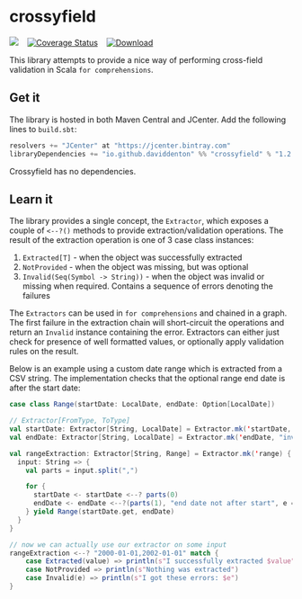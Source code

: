 # crossyfield

<a href="https://travis-ci.org/daviddenton/crossyfield"><img src="https://travis-ci.org/daviddenton/crossyfield.svg?branch=master"/></a>&nbsp;&nbsp;&nbsp;
<a href='https://coveralls.io/github/daviddenton/crossyfield?branch=master'><img src='https://coveralls.io/repos/github/daviddenton/crossyfield/badge.svg?branch=master' alt='Coverage Status' /></a>&nbsp;&nbsp;&nbsp;
<a href='https://bintray.com/daviddenton/maven/crossyfield/_latestVersion'><img src='https://api.bintray.com/packages/daviddenton/maven/crossyfield/images/download.svg' alt='Download' /></a>

This library attempts to provide a nice way of performing cross-field validation in Scala `for comprehensions`.

## Get it
The library is hosted in both Maven Central and JCenter. Add the following lines to ```build.sbt```:

```scala
resolvers += "JCenter" at "https://jcenter.bintray.com"
libraryDependencies += "io.github.daviddenton" %% "crossyfield" % "1.2.0"
```

Crossyfield has no dependencies.

## Learn it
The library provides a single concept, the `Extractor`, which exposes a couple of `<--?()` methods to provide extraction/validation operations. The result of 
the extraction operation is one of 3 case class instances:

1. `Extracted[T]` - when the object was successfully extracted
2. `NotProvided` - when the object was missing, but was optional
3. `Invalid(Seq(Symbol -> String))` - when the object was invalid or missing when required. Contains a sequence of errors denoting the failures

The `Extractors` can be used in `for comprehensions` and chained in a graph. The first failure in the extraction chain will short-circuit the operations 
and return an `Invalid` instance containing the error. Extractors can either just check for presence of well formatted values, or optionally apply validation rules on the result.

Below is an example using a custom date range which is extracted from a CSV string. The implementation checks that the optional range end date is after the start date:

```scala
case class Range(startDate: LocalDate, endDate: Option[LocalDate])

// Extractor[FromType, ToType]
val startDate: Extractor[String, LocalDate] = Extractor.mk('startDate, "invalid start date", (s: String) => LocalDate.parse(s))
val endDate: Extractor[String, LocalDate] = Extractor.mk('endDate, "invalid end date", (s: String) => LocalDate.parse(s))

val rangeExtraction: Extractor[String, Range] = Extractor.mk('range) {
  input: String => {
    val parts = input.split(",")

    for {
      startDate <- startDate <--? parts(0)
      endDate <- endDate <--?(parts(1), "end date not after start", e => startDate.map(s => e.isAfter(s)).getOrElse(true))
    } yield Range(startDate.get, endDate)
  }
}

// now we can actually use our extractor on some input
rangeExtraction <--? "2000-01-01,2002-01-01" match {
    case Extracted(value) => println(s"I successfully extracted $value")
    case NotProvided => println(s"Nothing was extracted")
    case Invalid(e) => println(s"I got these errors: $e")
}
```